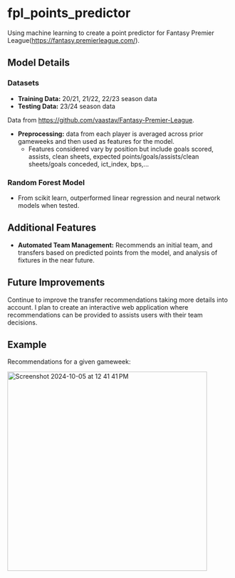 # fpl_points_predictor
Using machine learning to create a point predictor for Fantasy Premier League(https://fantasy.premierleague.com/). 

## Model Details
### Datasets
- **Training Data:** 20/21, 21/22, 22/23 season data
- **Testing Data:** 23/24 season data

Data from https://github.com/vaastav/Fantasy-Premier-League.
- **Preprocessing:** data from each player is averaged across prior gameweeks and then used as features for the model.
  - Features considered vary by position but include goals scored, assists, clean sheets, expected points/goals/assists/clean sheets/goals conceded, ict_index, bps,...
### Random Forest Model 
- From scikit learn, outperformed linear regression and neural network models when tested.

## Additional Features
- **Automated Team Management:** Recommends an initial team, and transfers based on predicted points from the model, and analysis of fixtures in the near future.

## Future Improvements
Continue to improve the transfer recommendations taking more details into account.  I plan to create an interactive web application where recommendations can be provided to assists users with their team decisions.

## Example
Recommendations for a given gameweek:

<img width="448" alt="Screenshot 2024-10-05 at 12 41 41 PM" src="https://github.com/user-attachments/assets/a6e985b9-d308-4fff-81a1-4d59a6d30d52">



